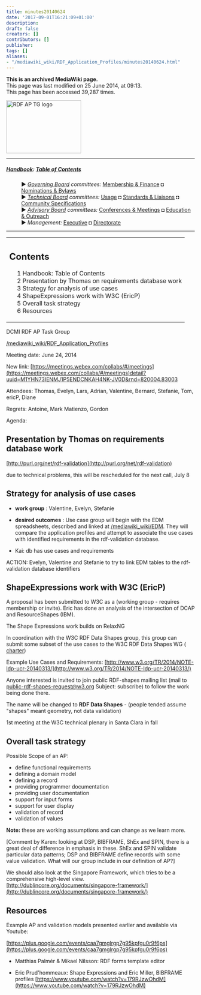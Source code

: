 ```yaml
---
title: minutes20140624
date: '2017-09-01T16:21:09+01:00'
description: 
draft: false
creators: []
contributors: []
publisher: 
tags: []
aliases:
- "/mediawiki_wiki/RDF_Application_Profiles/minutes20140624.html"
---
```


 **This is an archived MediaWiki page.**  
This page was last modified on 25 June 2014, at 09:13.  
This page has been accessed 39,287 times.

[<img alt="RDF AP TG logo" src="/mediawiki_wiki/images/RdfAP_tg.png" width="200" height="141">](/mediawiki_wiki/images/RdfAP_tg.png)

* * *

##### [Handbook](/mediawiki_wiki/DCMI_Handbook): [Table of Contents](/mediawiki_wiki/DCMI_Handbook/) 
<dl>
<dd> ► <i><a href="/mediawiki_wiki/DCMI_Governing_Board.md" title="DCMI Governing Board">Governing Board</a> committees:</i> <a href="/mediawiki_wiki/DCMI_Governing_Board/finance.md" title="DCMI Governing Board/finance">Membership &amp; Finance</a> ◘ <a href="/mediawiki_wiki/DCMI_Governing_Board/nominations.md" title="DCMI Governing Board/nominations">Nominations &amp; Bylaws</a> 
</dd>
<dd> ► <i><a href="/mediawiki_wiki/DCMI_Technical_Board.md" title="DCMI Technical Board">Technical Board</a> committees:</i> <a href="/mediawiki_wiki/DCMI_Technical_Board/usage.md" title="DCMI Technical Board/usage">Usage</a> ◘ <a href="/mediawiki_wiki/DCMI_Technical_Board/standards.md" title="DCMI Technical Board/standards">Standards &amp; Liaisons</a> ◘ <a href="/mediawiki_wiki/DCMI_Technical_Board/specifications.md" title="DCMI Technical Board/specifications">Community Specifications</a>
</dd>
<dd> ► <i><a href="/mediawiki_wiki/DCMI_Advisory_Board.md" title="DCMI Advisory Board">Advisory Board</a> committees:</i> <a href="/mediawiki_wiki/DCMI_Advisory_Board/meetings.md" title="DCMI Advisory Board/meetings">Conferences &amp; Meetings</a> ◘ <a href="/mediawiki_wiki/DCMI_Advisory_Board/documentation.md" title="DCMI Advisory Board/documentation">Education &amp; Outreach</a>
</dd>
<dd> ► <i>Management:</i> <a href="/mediawiki_wiki/Exec_Committee.md" title="Exec Committee">Executive</a> ◘ <a href="/mediawiki_wiki/Exec_Committee/directorate.md" title="Exec Committee/directorate">Directorate</a>
</dd>
</dl>

* * *

<table id="toc" class="toc">
  <tr>
    <td>
      <div id="toctitle">
        <h2>Contents</h2>
      </div>
      <ul>
        <li class="toclevel-1"><a href="#Handbook:_Table_of_Contents"><span class="tocnumber">1</span> <span class="toctext">Handbook: Table of Contents</span></a></li>
        <li class="toclevel-1 tocsection-1"><a href="#Presentation_by_Thomas_on_requirements_database_work"><span class="tocnumber">2</span> <span class="toctext">Presentation by Thomas on requirements database work</span></a></li>
        <li class="toclevel-1 tocsection-2"><a href="#Strategy_for_analysis_of_use_cases"><span class="tocnumber">3</span> <span class="toctext">Strategy for analysis of use cases</span></a></li>
        <li class="toclevel-1 tocsection-3"><a href="#ShapeExpressions_work_with_W3C_.28EricP.29"><span class="tocnumber">4</span> <span class="toctext">ShapeExpressions work with W3C (EricP)</span></a></li>
        <li class="toclevel-1 tocsection-4"><a href="#Overall_task_strategy"><span class="tocnumber">5</span> <span class="toctext">Overall task strategy</span></a></li>
        <li class="toclevel-1 tocsection-5"><a href="#Resources"><span class="tocnumber">6</span> <span class="toctext">Resources</span></a></li>
      </ul>
    </td>
  </tr>
</table>


DCMI RDF AP Task Group

[/mediawiki_wiki/RDF\_Application\_Profiles](/mediawiki_wiki/RDF_Application_Profiles)

Meeting date: June 24, 2014

New link: [https://meetings.webex.com/collabs/#/meetings](https://meetings.webex.com/collabs/#/meetings)detail?uuid=M1YHN73IENMJ1P5ENDCNKAH4NK-JV0D&rnd=820004.83003

Attendees: Thomas, Evelyn, Lars, Adrian, Valentine, Bernard, Stefanie, Tom, ericP, Diane

Regrets: Antoine, Mark Matienzo, Gordon

Agenda:

## Presentation by Thomas on requirements database work

[http://purl.org/net/rdf-validation](http://purl.org/net/rdf-validation)

due to technical problems, this will be rescheduled for the next call, July 8

## Strategy for analysis of use cases

- **work group** : Valentine, Evelyn, Stefanie
- **desired outcomes** : Use case group will begin with the EDM spreadsheets, described and linked at [/mediawiki_wiki/EDM](/mediawiki_wiki/EDM). They will compare the application profiles and attempt to associate the use cases with identified requirements in the rdf-validation database. 

- Kai: db has use cases and requirements

ACTION: Evelyn, Valentine and Stefanie to try to link EDM tables to the rdf-validation database identifiers

## ShapeExpressions work with W3C (EricP)

A proposal has been submitted to W3C as a (working group - requires membership or invite). Eric has done an analysis of the intersection of DCAP and ResourceShapes (IBM).

The Shape Expressions work builds on RelaxNG

In coordination with the W3C RDF Data Shapes group, this group can submit some subset of the use cases to the W3C RDF Data Shapes WG ( [charter](http://www.w3.org/2014/rds/charter))

Example Use Cases and Requirements: [http://www.w3.org/TR/2014/NOTE-ldp-ucr-20140313/](http://www.w3.org/TR/2014/NOTE-ldp-ucr-20140313/)

Anyone interested is invited to join public RDF-shapes mailing list (mail to public-rdf-shapes-request@w3.org Subject: subscribe) to follow the work being done there.

The name will be changed to **RDF Data Shapes** - (people tended assume "shapes" meant geometry, not data validation)

1st meeting at the W3C technical plenary in Santa Clara in fall

## Overall task strategy

Possible Scope of an AP:

- define functional requirements
- defining a domain model
- defining a record
- providing programmer documentation
- providing user documentation
- support for input forms
- support for user display
- validation of record
- validation of values

**Note:** these are working assumptions and can change as we learn more.

[Comment by Karen: looking at DSP, BIBFRAME, ShEx and SPIN, there is a great deal of difference in emphasis in these. ShEx and SPIN validate particular data patterns; DSP and BIBFRAME define records with some value validation. What will our group include in our definition of AP?]

We should also look at the Singapore Framework, which tries to be a comprehensive high-level view. [http://dublincore.org/documents/singapore-framework/](http://dublincore.org/documents/singapore-framework/)

## Resources

Example AP and validation models presented earlier and available via Youtube:

[https://plus.google.com/events/caa7gmglrgp7g95kpfgu0r9f6ps](https://plus.google.com/events/caa7gmglrgp7g95kpfgu0r9f6ps)

- Matthias Palmér & Mikael Nilsson: RDF forms template editor

- Eric Prud'hommeaux: Shape Expressions and Eric Miller, BIBFRAME profiles [https://www.youtube.com/watch?v=179RJzwOhdM](https://www.youtube.com/watch?v=179RJzwOhdM)

